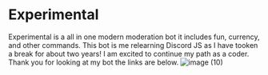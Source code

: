 # Experimental
Experimental is a all in one modern moderation bot it includes fun, currency, and other commands.
This bot is me relearning Discord JS as I have tooken a break for about two years! I am excited to continue my path as a coder.
Thank you for looking at my bot the links are below.
![image (10)](https://user-images.githubusercontent.com/67851958/190811597-6fe7c612-a634-4697-9862-a568c82c49e3.png)


